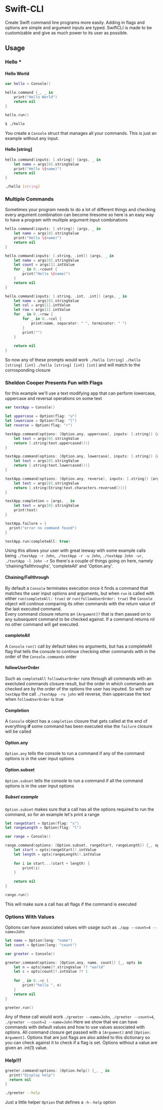 # Swift-CLI
Create Swift command line programs more easily. Adding in flags and options are simple and argument inputs are typed. SwiftCLI
is made to be customizable and give as much power to its user as possible.

## Usage
### Hello \*
#### Hello World
```Swift
var hello = Console()

hello.command {_, _ in
	print("Hello World")
	return nil
}

hello.run()
```
```Bash
$ ./hello
```
You create a `Console` struct that manages all your commands. This is just an example without any input.
#### Hello [string]
```Swift
hello.command(inputs: [.string]) {args, _ in
	let name = args[0].stringValue
	print("Hello \(name)")
	return nil
}
```
```Bash
./hello [string]
```

### Multiple Commands
Sometimes your program needs to do a lot of different things and checking every argument combination can become tiresome so here is an easy way to have a program with multiple argument input combinations
```Swift
hello.command(inputs: [.string]) {args, _ in
	let name = args[0].stringValue
	print("Hello \(name)")
	return nil
}

hello.command(inputs: [.string, .int]) {args, _ in
	let name = args[0].stringValue
	let count = args[1].intValue
	for _ in 0..<count {
		print("Hello \(name)")
	}
	return nil
}

hello.command(inputs: [.string, .int, .int]) {args, _ in
	let name = args[0].stringValue
	let col = args[1].intValue
	let row = args[2].intValue
	for _ in 0..<row {
		for _ in 0..<col {
			print(name, separator: " ", terminator: " ")
		}
		print("")
	}
	
	return nil
}
```
So now any of these prompts would work `./hello [string]` `./hello [string] [int]` `./hello [string] [int] [int]` and will match to the corrosponding closure

### Sheldon Cooper Presents Fun with Flags
for this example we'll use a text modifying app that can perform lowercase, uppercase and reversal operations on some text
```Swift
var textApp = Console()

let uppercase = Option(flag: "u")
let lowercase = Option(flag: "l")
let reverse = Option(flag: "r")

textApp.command(options: [Option.any, uppercase], inputs: [.string]) {args, _ in
	let text = args[0].stringValue
	return [.string(text.uppercased())]
}

textApp.command(options: [Option.any, lowercase], inputs: [.string]) {args, _ in
	let text = args[0].stringValue
	return [.string(text.lowercased())]
}

textApp.command(options: [Option.any, reverse], inputs: [.string]) {args, _ in
	let text = args[0].stringValue
	return [.string(String(text.characters.reversed()))]
}

textApp.completion = {args, _ in
	let text = args[0].stringValue
	print(text)
}

textApp.failure = {
  print("error no command found")
}

textApp.run(completeAll: true)
```
Using this allows your user with great leeway with some example calls being `./textApp -r John`, `./textApp -r -u John`, `./textApp John -ur`, `./textApp -l John -r` 
So there's a couple of things going on here, namely 'chaining/fallthroughs', 'completeAll' and 'Option.any'.

#### Chaining/Fallthrough
By default a `Console` terminates execution once it finds a command that matches the user input options and arguments, but when `run` is called with either `run(completeAll: true)` or `run(followUserOrder: true)` the `Console` object will continue comparing its other commands with the return value of the last executed command.  
Every command closure returns an `[Argument]?` that is then passed on to any subsequent command to be checked against. If a command returns nil no other command will get executed.

#### completeAll
A `Console` `run()` call by default takes no arguments, but has a completeAll flag that tells the console to continue checking other commands with in the order of the `Console.commands` order

#### followUserOrder
Such as `completeAll` `followUserOrder` runs through all commands with an exectuted commands closure result, but the order in which commands are checked are by the order of the options the user has inputed.
So with our `textApp` the call `./textApp -ru john` will reverse, then uppercase the text when `followUserOrder` is true

#### Completion
A `Console` object has a `completion` closure that gets called at the end of everything **if** some command has been executed else the `failure` closure will be called

#### Option.any
`Option.any` tells the console to run a command if any of the command options is in the user input options

#### Option.subset
`Option.subset` tells the console to run a command if all the command options is in the user input options

##### Subset example
`Option.subset` makes sure that a call has all the options required to run the command, so for an example let's print a range
```Swift
let rangeStart = Option(flag: "s")
let rangeLength = Option(flag: "l")

var range = Console()

range.command(options: [Option.subset, rangeStart, rangeLength]) {_, opts in
	let start = opts[rangeStart]!.intValue
	let length = opts[rangeLength]!.intValue
	
	for i in start...(start + length) {
		print(i)
	}
	
	return nil
}

range.run()
```
This will make sure a call has all flags if the command is executed
 
### Options With Values
Options can have associated values with usage such as `./app --count=4 --name=John`
```Swift
let name = Option(long: "name")
let count = Option(long: "count")

var greeter = Console()

greeter.command(options: [Option.any, name, count]) {_, opts in
	let n = opts[name]?.stringValue ?? "world"
	let c = opts[count]?.intValue ?? 1
	
	for _ in 0..<c {
		print("hello ", n)
	}
	return nil
}

greeter.run()
```
Any of these call would work `./greeter --name=John`, `./greeter --count=4`, `./greeter --count=2 --name=John`
Here we show that we can have commands with default values and how to use values associated with options. All command closure get passed with a `[Argument]` and `[Option: Argument]`. Options that are just flags are also added to this dictionary so you can check against it to check if a flag is set. Options without a value are given an .int(1) value.

### Help!!!
```Swift
greeter.command(options: [Option.help]) {_, _ in
  print("Display help")
  return nil
}
```
```Bash
./greeter --help
```
Just a little helper `Option` that defines a `-h--help` option
